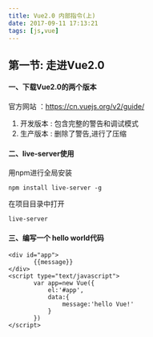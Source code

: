```yaml
---
title: Vue2.0 内部指令(上)
date: 2017-09-11 17:13:21
tags: [js,vue]
---
```

## 第一节: 走进Vue2.0

#### 一、下载Vue2.0的两个版本
  官方网站 ：https://cn.vuejs.org/v2/guide/
  1. 开发版本 : 包含完整的警告和调试模式
  2. 生产版本 : 删除了警告,进行了压缩

#### 二、live-server使用
  用npm进行全局安装
```
npm install live-server -g
```
在项目目录中打开
```
live-server
```
#### 三、编写一个 hello world代码
```
<div id="app">
       {{message}}
</div>
<script type="text/javascript">
       var app=new Vue({
           el:'#app',
           data:{
               message:'hello Vue!'
           }
       })
</script>
```
